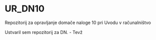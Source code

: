 # UR_DN10
Repozitorij za opravljanje domače naloge 10 pri Uvodu v računalništvo

Ustvaril sem repozitorij za DN. - Tevž

